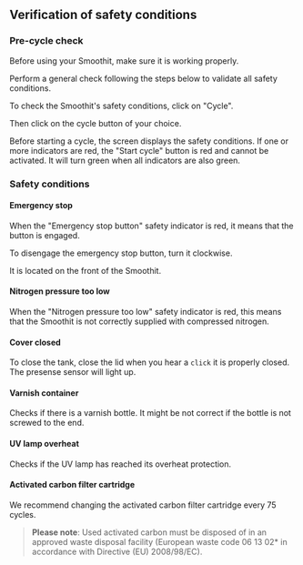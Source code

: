 ## Verification of safety conditions

### Pre-cycle check

Before using your Smoothit, make sure it is working properly.

Perform a general check following the steps below to validate all safety conditions.

To check the Smoothit's safety conditions, click on "Cycle".

Then click on the cycle button of your choice.

Before starting a cycle, the screen displays the safety conditions. If one or more indicators are red, the "Start cycle" button is red and cannot be activated. It will turn green when all indicators are also green.

### Safety conditions

#### Emergency stop

When the "Emergency stop button" safety indicator is red, it means that the button is engaged.

To disengage the emergency stop button, turn it clockwise.

It is located on the front of the Smoothit.

#### Nitrogen pressure too low

When the "Nitrogen pressure too low" safety indicator is red, this means that the Smoothit is not correctly supplied with compressed nitrogen.

#### Cover closed

To close the tank, close the lid when you hear a `click` it is properly closed.
The presense sensor will light up.

#### Varnish container

Checks if there is a varnish bottle. It might be not correct if the bottle is not screwed to the end.

#### UV lamp overheat

Checks if the UV lamp has reached its overheat protection.

#### Activated carbon filter cartridge

We recommend changing the activated carbon filter cartridge every 75 cycles.

> **Please note**: Used activated carbon must be disposed of in an approved waste disposal facility (European waste code 06 13 02* in accordance with Directive (EU) 2008/98/EC).
